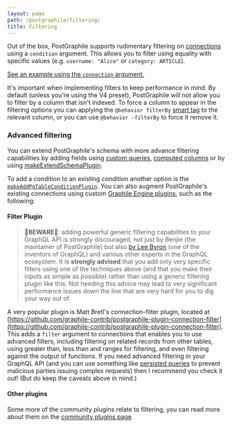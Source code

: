 ```yaml
---
layout: page
path: /postgraphile/filtering/
title: Filtering
---
```


Out of the box, PostGraphile supports rudimentary filtering on
[connections](./connections.md) using a `condition` argument. This allows you to
filter using equality with specific values (e.g. `username: "Alice"` or
`category: ARTICLE`).

[See an example using the `connection` argument.](../examples.md#Collections__Relation_condition)

It's important when implementing filters to keep performance in mind. By
default (unless you're using the V4 preset), PostGraphile will not allow you to
filter by a column that isn't indexed. To force a column to appear in the
filtering options you can applying the `@behavior filterBy` [smart
tag](../smart-tags.md) to the relevant column, or you can use `@behavior -filterBy`
to force it remove it.

### Advanced filtering

You can extend PostGraphile's schema with more advance filtering capabilities by
adding fields using [custom queries](../custom-queries.md),
[computed columns](../computed-columns.md) or by using
[makeExtendSchemaPlugin](../make-extend-schema-plugin.md).

To add a condition to an existing condition another option is the
[`makeAddPgTableConditionPlugin`](../make-add-pg-table-condition-plugin.md). You
can also augment PostGraphile's existing connections using custom [Graphile
Engine plugins](../extending-raw.md), such as the following:

#### Filter Plugin

> 🚨**BEWARE**🚨: adding powerful generic filtering capabilities to your GraphQL
> API is strongly discouraged, not just by Benjie (the maintainer of
> PostGraphile) but also
> [by Lee Byron](https://twitter.com/leeb/status/1004655619431731200) (one of
> the inventors of GraphQL) and various other experts in the GraphQL ecosystem.
> It is **strongly advised** that you add only very specific filters using one
> of the techniques above (and that you make their inputs as simple as possible)
> rather than using a generic filtering plugin like this. Not heeding this
> advice may lead to very significant performance issues down the line that are
> very hard for you to dig your way out of.

A very popular plugin is Matt Bretl's connection-filter plugin, located at
[https://github.com/graphile-contrib/postgraphile-plugin-connection-filter](https://github.com/graphile-contrib/postgraphile-plugin-connection-filter).
This adds a `filter` argument to connections that enables you to use advanced
filters, including filtering on related records from other tables, using greater
than, less than and ranges for filtering, and even filtering against the output
of functions. If you need advanced filtering in your GraphQL API (and you can
use something like
[persisted queries](../production.md#simple-query-whitelist-persisted-queries) to
prevent malicious parties issuing complex requests) then I recommend you check
it out! (But do keep the caveats above in mind.)

#### Other plugins

Some more of the community plugins relate to filtering, you can read more about
them on the [community plugins page](../community-plugins.md)
